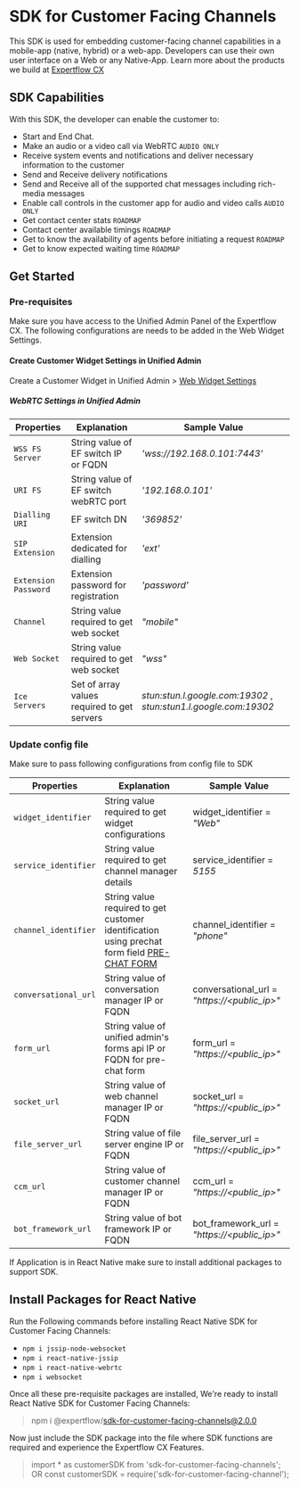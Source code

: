 # SDK for Customer Facing Channels
 This SDK is used for embedding customer-facing channel capabilities in a mobile-app (native, hybrid) or a web-app. Developers can use their own user interface on a Web or any Native-App. Learn more about the products we build at [Expertflow CX](https://docs.expertflow.com)
 
 ## SDK Capabilities
 With this SDK, the developer can enable the customer to:
 
 * Start and End Chat.
 * Make an audio or a video call via WebRTC `AUDIO ONLY`
 * Receive system events and notifications and deliver necessary information to the customer
 * Send and Receive delivery notifications
 * Send and Receive all of the supported chat messages including rich-media messages
 * Enable call controls in the customer app for audio and video calls `AUDIO ONLY`
 * Get contact center stats `ROADMAP`
 * Contact center available timings `ROADMAP`
 * Get to know the availability of agents before initiating a request `ROADMAP`
 * Get to know expected waiting time `ROADMAP`
 
 ## Get Started
 
 ### Pre-requisites
 Make sure you have access to the Unified Admin Panel of the Expertflow CX. The following configurations are needs to be added in the Web Widget Settings.

 #### Create Customer Widget Settings in Unified Admin

 Create a Customer Widget in Unified Admin > [Web Widget Settings](https://expertflow-docs.atlassian.net/wiki/spaces/CX/pages/26838047/Web+Widget+Admin+Guide#Create-a-Web-Widget-in-Unified-Admin)
 
 ##### WebRTC Settings in Unified Admin
 
 Properties | Explanation | Sample Value
--- | --- | ---
`WSS FS Server` | String value of EF switch IP or FQDN | *'wss://192.168.0.101:7443'*
`URI FS` | String value of EF switch webRTC port | *'192.168.0.101'*
`Dialling URI` | EF switch DN | *'369852'*
`SIP Extension` | Extension dedicated for dialling | *'ext'*
`Extension Password` | Extension password for registration | *'password'*
`Channel` | String value required to get web socket | *"mobile"*
`Web Socket` | String value required to get web socket | *"wss"*
`Ice Servers` | Set of array values required to get servers | *stun:stun.l.google.com:19302* , *stun:stun1.l.google.com:19302*


### Update config file
Make sure to pass following configurations from config file to SDK

Properties | Explanation | Sample Value
--- | --- | ---
`widget_identifier` | String value required to get widget configurations | widget_identifier = *"Web"*
`service_identifier` | String value required to get channel manager details | service_identifier = *5155*
`channel_identifier` | String value required to get customer identification using prechat form field [PRE-CHAT FORM](https://expertflow-docs.atlassian.net/wiki/spaces/CX/pages/26838047/Web+Widget+Admin+Guide#Pre-Chat-Form-in-Unified-Admin) | channel_identifier = *"phone"*
`conversational_url` | String value of conversation manager IP or FQDN | conversational_url = *"https://<public_ip>"*
`form_url` | String value of unified admin's forms api IP or FQDN for pre-chat form | form_url = *"https://<public_ip>"*
`socket_url` | String value of web channel manager IP or FQDN | socket_url = *"https://<public_ip>"*
`file_server_url` | String value of file server engine IP or FQDN | file_server_url = *"https://<public_ip>"*
`ccm_url` | String value of customer channel manager IP or FQDN | ccm_url = *"https://<public_ip>"*
`bot_framework_url` | String value of bot framework IP or FQDN | bot_framework_url = *"https://<public_ip>"*

If Application is in React Native make sure to install additional packages to support SDK.
## Install Packages for React Native
Run the Following commands before installing React Native SDK for Customer Facing Channels:

* `npm i jssip-node-websocket`
* `npm i react-native-jssip`
* `npm i react-native-webrtc`
* `npm i websocket`

Once all these pre-requisite packages are installed, We're ready to install React Native SDK for Customer Facing Channels:
> npm i @expertflow/sdk-for-customer-facing-channels@2.0.0 

Now just include the SDK package into the file where SDK functions are required and experience the Expertflow CX Features.
> import * as customerSDK from 'sdk-for-customer-facing-channels';
OR 
> const customerSDK = require('sdk-for-customer-facing-channel');